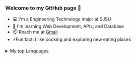 ### Welcome to my GitHub page 👋

- 💻 I'm a Engineering Technology major at SJSU 
- 🌱 I'm learning Web Development, APIs, and Database
- 📫 Reach me at [Gmail](mailto:linh.truongngocmy@gmail.com)
- ⚡Fun fact: I like cooking and exploring new eating places
<details>
  <summary>My top Languages</summary>
  
  | Rank | Languages |
  |-----:|-----------|
  |     1| Golang    |
  |     2| Python    |
  |     3| Typescript|
  
</details>


<!--
**mari1li/mari1li** is a ✨ _special_ ✨ repository because its `README.md` (this file) appears on your GitHub profile.

Here are some ideas to get you started:

- 🔭 I’m currently working on ...
- 🌱 I’m currently learning ...
- 👯 I’m looking to collaborate on ...
- 🤔 I’m looking for help with ...
- 💬 Ask me about ...
- 📫 How to reach me: ...
- 😄 Pronouns: ...
- ⚡ Fun fact: ...
-->
